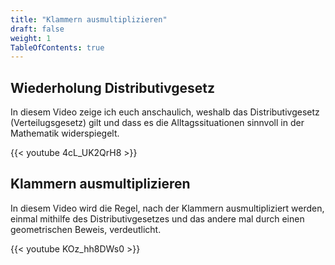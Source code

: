 ```yaml
---
title: "Klammern ausmultiplizieren"
draft: false
weight: 1
TableOfContents: true
---
```


## Wiederholung Distributivgesetz
In diesem Video zeige ich euch anschaulich, weshalb das Distributivgesetz (Verteilugsgesetz) gilt und dass es die Alltagssituationen sinnvoll in der Mathematik widerspiegelt.

{{< youtube 4cL_UK2QrH8 >}}

## Klammern ausmultiplizieren
In diesem Video wird die Regel, nach der Klammern ausmultipliziert werden, einmal mithilfe des Distributivgesetzes und das andere mal durch einen geometrischen Beweis, verdeutlicht.

{{< youtube KOz_hh8DWs0 >}}